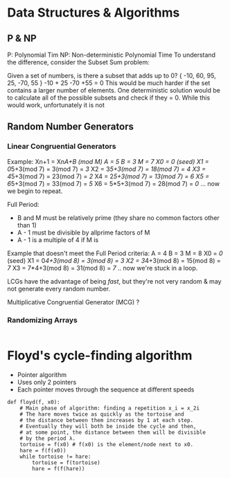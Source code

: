 # Data Structures & Algorithms #

## P & NP ##
P: Polynomial Tim
NP: Non-deterministic Polynomial Time
To understand the difference, consider the Subset Sum problem:

Given a set of numbers, is there a subset that adds up to 0?
 	{ -10, 60, 95, 25, -70, 55 }
	-10 + 25 -70 +55 = 0
This would be much harder if the set contains a larger number of elements. One deterministic solution would be to calculate all of the possible subsets and check if they = 0. While this would work, unfortunately it is not 

## Random Number Generators ##

### Linear Congruential Generators ###
Example: Xn+1 = Xn*A+B (mod M)
A = 5
B = 3
M = 7
X0 = *0* (seed)
X1 = 0*5+3(mod 7) = 3(mod 7) = *3*
X2 = 3*5+3(mod 7) = 18(mod 7) = *4*
X3 = 4*5+3(mod 7) = 23(mod 7) = *2*
X4 = 2*5+3(mod 7) = 13(mod 7) = *6*
X5 = 6*5+3(mod 7) = 33(mod 7) = *5*
X6 = 5*5+3(mod 7) = 28(mod 7) = *0*
... now we begin to repeat.

Full Period:
 - B and M must be relatively prime (they share no common factors other than 1)
 - A - 1 must be divisible by allprime factors of M
 - A - 1 is a multiple of 4 if M is

Example that doesn't meet the Full Period criteria:
A = 4
B = 3
M = 8
X0 = *0* (seed)
X1 = 0*4+3(mod 8) = 3(mod 8) = *3*
X2 = 3*4+3(mod 8) = 15(mod 8) = *7*
X3 = 7*4+3(mod 8) = 31(mod 8) = *7*
.. now we're stuck in a loop.

LCGs have the advantage of being *fast*, but they're not very random & may not generate every random number. 

Multiplicative Congruential Generator (MCG) ?


### Randomizing Arrays ###
```

```

# Floyd's cycle-finding algorithm

 - Pointer algorithm
 - Uses only 2 pointers
 - Each pointer moves through the sequence at different speeds

```
def floyd(f, x0):
	# Main phase of algorithm: finding a repetition x_i = x_2i
	# The hare moves twice as quickly as the tortoise and
	# the distance between them increases by 1 at each step.
	# Eventually they will both be inside the cycle and then,
	# at some point, the distance between them will be divisible
	# by the period λ.
	tortoise = f(x0) # f(x0) is the element/node next to x0.
	hare = f(f(x0))
	while tortoise != hare:
		tortoise = f(tortoise)
		hare = f(f(hare))
```
